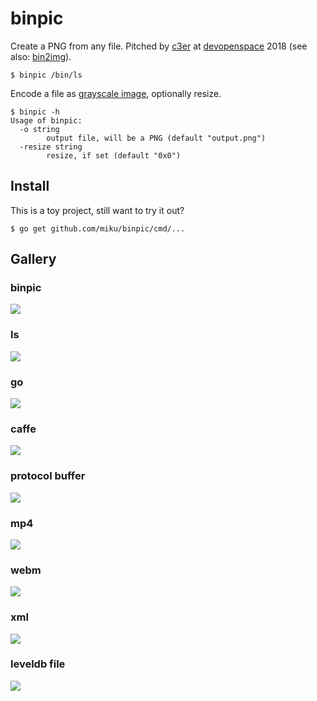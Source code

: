 # binpic

Create a PNG from any file. Pitched by [c3er](https://github.com/c3er) at
[devopenspace](https://twitter.com/devopenspace) 2018 (see also:
[bin2img](https://github.com/c3er/bin2img)).

```shell
$ binpic /bin/ls
```

Encode a file as [grayscale image](https://golang.org/pkg/image/#Gray), optionally resize.

```shell
$ binpic -h
Usage of binpic:
  -o string
        output file, will be a PNG (default "output.png")
  -resize string
        resize, if set (default "0x0")
```
## Install

This is a toy project, still want to try it out?

```shell
$ go get github.com/miku/binpic/cmd/...
```

## Gallery

### binpic

![](output.png)

### ls

![](gallery/ls.png)

### go

![](gallery/go.png)

### caffe

![](gallery/lenet.png)

### protocol buffer

![](gallery/pb.png)

### mp4

![](gallery/mp4.png)

### webm

![](gallery/webm.png)

### xml

![](gallery/xml.png)

### leveldb file

![](gallery/ldb.png)

